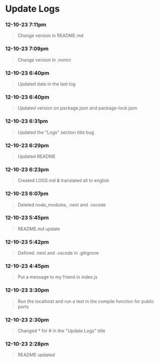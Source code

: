 
# Update Logs #

### 12-10-23 7:11pm
> Change version in README.md

### 12-10-23 7:09pm
> Change version in .nvmrc

### 12-10-23 6:40pm
> Updated date in the last log

### 12-10-23 6:40pm
> Updated version on package.json and package-lock.json

### 12-10-23 6:31pm
> Updated the "Logs" section title bug 

### 12-10-23 6:29pm
> Updated README

### 12-10-23 6:23pm
> Created LOGS.md & translated all to english

### 12-10-23 6:07pm
> Deleted node_modules, .next and .vscode

### 12-10-23 5:45pm
> README.md update

### 12-10-23 5:42pm
> Defined .next and .vscode in .gitignore

### 12-10-23 4:45pm
> Put a message to my friend in index.js

### 12-10-23 3:30pm
> Run the localhost and run a test in the compile function for public ports

### 12-10-23 2:30pm
> Changed * for # in the "Update Logs" title

### 12-10-23 2:28pm
> README updated
